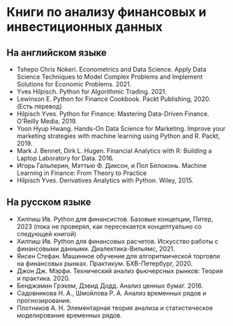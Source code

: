 # Книги по анализу финансовых и инвестиционных данных

## На английском языке

- Tshepo Chris Nokeri. Econometrics and Data Science. Apply Data Science Techniques to Model Complex Problems and Implement Solutions for Economic Problems. 2021.
- Yves Hilpisch. Python for Algorithmic Trading. 2021.
- Lewinson E. Python for Finance Cookbook. Packt Publishing, 2020. (Есть перевод)
- Hilpisch Yves. Python for Finance: Mastering Data-Driven Finance. O'Reilly Media, 2019.
- Yoon Hyup Hwang. Hands-On Data Science for Marketing. Improve your marketing strategies with machine learning using Python and R. Packt, 2019.
- Mark J. Bennet, Dirk L. Hugen. Financial Analytics with R: Building a Laptop Laboratory for Data. 2016.
- Игорь Гальперин, Мэттью Ф. Диксон, и Пол Белоконь. Machine Learning in Finance: From Theory to Practice
- Hilpisch Yves. Derivatives Analytics with Python. Wiley, 2015.


## На русском языке
- Хилпиш Ив. Python для финансистов. Базовые концепции, Питер, 2023 (пока не проверял, как пересекается концептуально со следующей книгой)
- Хилпиш Ив. Python для финансовых расчетов. Искусство работы с финансовыми данными. Диалектика-Вильямс, 2021.
- Янсен Стефан. Машинное обучение для алгоритмической торговли на финансовых рынках. Практикум. БХВ-Петербург, 2020.
- Джон Дж. Мэрфи. Технический анализ фьючерсных рынков: Теория и практика. 2020.
- Бенджамин Грэхем, Дэвид Додд. Анализ ценных бумаг. 2016. 
- Садовникова Н. А., Шмойлова Р. А. Анализ временных рядов и прогнозирование.
- Плотников А. Н. Элементарная теория анализа и статистическое моделирование временных рядов.
